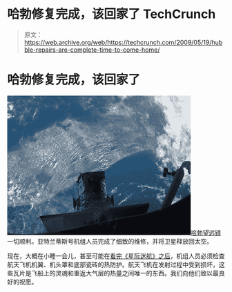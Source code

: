 # 哈勃修复完成，该回家了 TechCrunch

> 原文：<https://web.archive.org/web/https://techcrunch.com/2009/05/19/hubble-repairs-are-complete-time-to-come-home/>

# 哈勃修复完成，该回家了

[![hubble](img/aec135869c342270228487eada1772ce.png "hubble")](https://web.archive.org/web/20221006084804/https://beta.techcrunch.com/wp-content/uploads/2009/05/hubble.jpg)[哈勃望远镜](https://web.archive.org/web/20221006084804/http://www.crunchgear.com/tag/hubble/)一切顺利。亚特兰蒂斯号机组人员完成了细致的维修，并将卫星释放回太空。

现在，大概在小睡一会儿，甚至可能在[看完《星际迷航》之后](https://web.archive.org/web/20221006084804/http://www.crunchgear.com/2009/05/16/star-trek-was-screened-on-the-iss/)，机组人员必须检查航天飞机机翼、机头罩和底部瓷砖的热防护。航天飞机在发射过程中受到损坏，这些瓦片是飞船上的灵魂和重返大气层的热量之间唯一的东西。我们向他们致以最良好的祝愿。